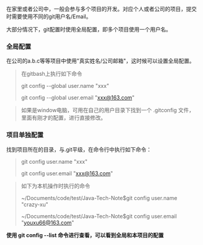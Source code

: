 在家里或者公司中，一般会参与多个项目的开发。对应个人或者公司的项目，提交时需要使用不同的git用户名/Email。

大部分情况下，git配置时使用全局配置，即多个项目使用一个用户名。

### 全局配置
在公司的a.b.c等等项目中使用"真实姓名/公司邮箱"，这时候可以设置全局配置。
> 在gitbash上执行如下命令
> 
> git config --global user.name "xxx"
> 
> git config --global user.email "xxx@163.com"

> 如果是window电脑，可用在自己的用户目录下找到一个 .gitconfig 文件，里面有刚才的配置，进行直接修改。

### 项目单独配置
找到项目所在的目录，与.git平级，在命令行中执行如下命令：
> git config user.name "xxx"
> 
> git config user.email "xxx@163.com"

> 如下为本机操作时执行的命令
> 
> ~/Documents/code/test/Java-Tech-Note$git config user.name "crazy-xu"
> 
> ~/Documents/code/test/Java-Tech-Note$git config user.email "youxu66@163.com"


**使用 git config --list 命令进行查看，可以看到全局和本项目的配置**

